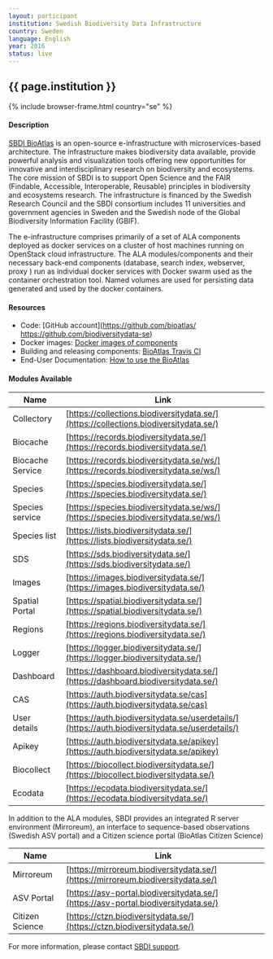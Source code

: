 ```yaml
---
layout: participant
institution: Swedish Biodiversity Data Infrastructure
country: Sweden
language: English
year: 2016
status: live
---
```


## {{ page.institution }}

{% include browser-frame.html country="se" %}

#### Description
[SBDI BioAtlas](https://biodiversitydata.se/) is an open-source e-infrastructure with microservices-based architecture. The infrastructure makes biodiversity data available, provide powerful analysis and visualization tools offering new opportunities for innovative and interdisciplinary research on biodiversity and ecosystems. The core mission of SBDI is to support Open Science and the FAIR (Findable, Accessible, Interoperable, Reusable) principles in biodiversity and ecosystems research. The infrastructure is financed by the Swedish Research Council and the SBDI consortium includes 11 universities and government agencies in Sweden and the Swedish node of the Global Biodiversity Information Facility (GBIF).

The e-infrastructure comprises primarily of a set of ALA components deployed as docker services on a cluster of host machines running on OpenStack cloud infrastructure. The ALA modules/components and their necessary back-end components (database, search index, webserver, proxy ) run as individual docker services with Docker swarm used as the container orchestration tool. Named volumes are used for persisting data generated and used by the docker containers.

#### Resources

- Code: [GitHub account](https://github.com/bioatlas/ https://github.com/biodiversitydata-se)
- Docker images: [Docker images of components](https://hub.docker.com/u/bioatlas/)
- Building and releasing components: [BioAtlas Travis CI](https://travis-ci.org/bioatlas/)
- End-User Documentation: [How to use the BioAtlas](https://docs.biodiversitydata.se/)

#### Modules Available

| Name             | Link                                                                                         |
|------------------|----------------------------------------------------------------------------------------------|
| Collectory       | [https://collections.biodiversitydata.se/](https://collections.biodiversitydata.se/)         |
| Biocache         | [https://records.biodiversitydata.se/](https://records.biodiversitydata.se/)                 |
| Biocache Service | [https://records.biodiversitydata.se/ws/](https://records.biodiversitydata.se/ws/)           |
| Species          | [https://species.biodiversitydata.se/](https://species.biodiversitydata.se/)                 |
| Species service  | [https://species.biodiversitydata.se/ws/](https://species.biodiversitydata.se/ws/)           |
| Species list     | [https://lists.biodiversitydata.se/](https://lists.biodiversitydata.se/)                     |
| SDS              | [https://sds.biodiversitydata.se/](https://sds.biodiversitydata.se/)                         |
| Images           | [https://images.biodiversitydata.se/](https://images.biodiversitydata.se/)                   |
| Spatial Portal   | [https://spatial.biodiversitydata.se/](https://spatial.biodiversitydata.se/)                 |
| Regions          | [https://regions.biodiversitydata.se/](https://regions.biodiversitydata.se/)                 |
| Logger           | [https://logger.biodiversitydata.se/](https://logger.biodiversitydata.se/)                   |
| Dashboard        | [https://dashboard.biodiversitydata.se/](https://dashboard.biodiversitydata.se/)             |
| CAS              | [https://auth.biodiversitydata.se/cas](https://auth.biodiversitydata.se/cas)                 |
| User details     | [https://auth.biodiversitydata.se/userdetails/](https://auth.biodiversitydata.se/userdetails/) |
| Apikey           | [https://auth.biodiversitydata.se/apikey](https://auth.biodiversitydata.se/apikey)           |
| Biocollect       | [https://biocollect.biodiversitydata.se/](https://biocollect.biodiversitydata.se/)           |
| Ecodata          | [https://ecodata.biodiversitydata.se/](https://ecodata.biodiversitydata.se/)                 |

In addition to the ALA modules, SBDI provides an integrated R server environment (Mirroreum), an interface to sequence-based observations (Swedish ASV portal) and a Citizen science portal (BioAtlas Citizen Science)

| Name             | Link                                                                                         |
|------------------|----------------------------------------------------------------------------------------------|
|Mirroreum         |[https://mirroreum.biodiversitydata.se/](https://mirroreum.biodiversitydata.se/)              |
|ASV Portal        |[https://asv-portal.biodiversitydata.se/](https://asv-portal.biodiversitydata.se/)            |
|Citizen Science   |[https://ctzn.biodiversitydata.se/](https://ctzn.biodiversitydata.se/)                        |

For more information, please contact [SBDI support](https://docs.biodiversitydata.se/support/).
